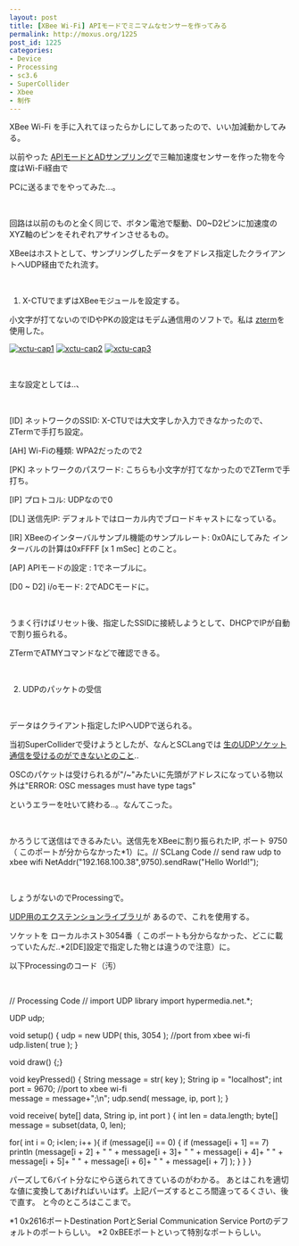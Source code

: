 ```yaml
---
layout: post
title: [XBee Wi-Fi] APIモードでミニマムなセンサーを作ってみる
permalink: http://moxus.org/1225
post_id: 1225
categories: 
- Device
- Processing
- sc3.6
- SuperCollider
- Xbee
- 制作
---
```


XBee Wi-Fi を手に入れてほったらかしにしてあったので、いい加減動かしてみる。

以前やった
[APIモードとADサンプリング](http://moxus.org/916.html)で三軸加速度センサーを作った物を今度はWi-Fi経由で

PCに送るまでをやってみた...。

 

回路は以前のものと全く同じで、ボタン電池で駆動、D0~D2ピンに加速度のXYZ軸のピンをそれぞれアサインさせるもの。

XBeeはホストとして、サンプリングしたデータをアドレス指定したクライアントへUDP経由でたれ流す。

 

1) X-CTUでまずはXBeeモジュールを設定する。

小文字が打てないのでIDやPKの設定はモデム通信用のソフトで。私は
[zterm](http://www.dalverson.com/zterm/)を使用した。


[![xctu-cap1](http://moxus.org/wp-content/uploads/2013/05/xctu-cap1-229x300.png)](http://moxus.org/wp-content/uploads/2013/05/xctu-cap1.png) 
[![xctu-cap2](http://moxus.org/wp-content/uploads/2013/05/xctu-cap2-231x300.png)](http://moxus.org/wp-content/uploads/2013/05/xctu-cap2.png) 
[![xctu-cap3](http://moxus.org/wp-content/uploads/2013/05/xctu-cap3-233x300.png)](http://moxus.org/wp-content/uploads/2013/05/xctu-cap3.png)

 

主な設定としては..、

 

[ID] ネットワークのSSID: X-CTUでは大文字しか入力できなかったので、ZTermで手打ち設定。

[AH] Wi-Fiの種類: WPA2だったので2

[PK] ネットワークのパスワード: こちらも小文字が打てなかったのでZTermで手打ち。

[IP] プロトコル: UDPなので0

[DL] 送信先IP: デフォルトではローカル内でブロードキャストになっている。

[IR] XBeeのインターバルサンプル機能のサンプルレート: 0x0Aにしてみた インターバルの計算は0xFFFF [x 1 mSec] とのこと。

[AP] APIモードの設定 : 1でネーブルに。

[D0 ~ D2] i/oモード: 2でADCモードに。

 

うまく行けばリセット後、指定したSSIDに接続しようとして、DHCPでIPが自動で割り振られる。

ZTermでATMYコマンドなどで確認できる。

 

2) UDPのパッケトの受信

 

データはクライアント指定したIPへUDPで送られる。

当初SuperColliderで受けようとしたが、なんとSCLangでは
[生のUDPソケット通信を受けるのができないとのこと](http://new-supercollider-mailing-lists-forums-use-these.2681727.n2.nabble.com/FUDI-protocol-in-SC-communicating-with-Pure-Data-s-netsend-amp-netreceive-objects-td5624409.html)..

OSCのパケットは受けられるが"/~"みたいに先頭がアドレスになっている物以外は"ERROR: OSC messages must have type tags"

というエラーを吐いて終わる..。なんてこった。

 

かろうじて送信はできるみたい。送信先をXBeeに割り振られたIP, ポート 9750（
このポートが分からなかった*1）に。// SCLang Code
// send raw udp to xbee wifi
NetAddr("192.168.100.38",9750).sendRaw("Hello World!");
 

 

しょうがないのでProcessingで。


[UDP用のエクステンションライブラリ](http://ubaa.net/shared/processing/udp/)が あるので、これを使用する。

ソケットを ローカルホスト3054番（
このポートも分からなかった、どこに載っていたんだ..*2[DE]設定で指定した物とは違うので注意）に。

以下Processingのコード（汚）

 

// Processing Code
// import UDP library
import hypermedia.net.*;

UDP udp;

void setup() {
  udp = new UDP( this, 3054 ); //port from xbee wi-fi
  udp.listen( true );
}

void draw() {;}

void keyPressed() {
    String message  = str( key );
    String ip       = "localhost";
    int port        = 9670; //port to xbee wi-fi  
    message = message+";\n";
    udp.send( message, ip, port );
}

void receive( byte[] data, String ip, int port ) { 
  int len = data.length; 
  byte[] message = subset(data, 0, len);

  for( int i = 0; i<len; i++ ){
    if (message[i] == 0) {
      if (message[i + 1] == 7)
      println (message[i + 2] +  " " + message[i + 3]+ " " + message[i + 4]+ " " + message[i + 5]+ " " + message[i + 6]+  " " + message[i + 7] );
    }
  }
}


パーズして6バイト分なにやら送られてきているのがわかる。
あとはこれを適切な値に変換してあげればいいはず。上記パーズするところ間違ってるくさい、後で直す。
と今のところはここまで。

*1 0x2616ポートDestination PortとSerial Communication Service Portのデフォルトのポートらしい。
*2 0xBEEポートといって特別なポートらしい。
